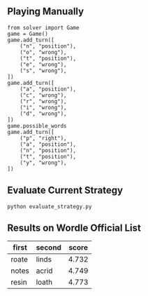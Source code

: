 ## Playing Manually

```
from solver import Game
game = Game()
game.add_turn([
    ("n", "position"),
    ("o", "wrong"),
    ("t", "position"),
    ("e", "wrong"),
    ("s", "wrong"),
])
game.add_turn([
    ("a", "position"),
    ("c", "wrong"),
    ("r", "wrong"),
    ("i", "wrong"),
    ("d", "wrong"),
])
game.possible_words
game.add_turn([
    ("p", "right"),
    ("a", "position"),
    ("n", "position"),
    ("t", "position"),
    ("y", "wrong"),
])
```

## Evaluate Current Strategy

`python evaluate_strategy.py`

## Results on Wordle Official List

| first | second | score |
| ----- | ------ | ----- |
| roate | linds  | 4.732 |
| notes | acrid  | 4.749 |
| resin | loath  | 4.773 |
